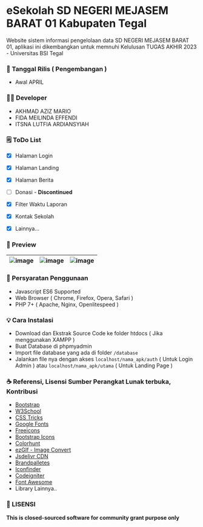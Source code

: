 # eSekolah SD NEGERI MEJASEM BARAT 01 Kabupaten Tegal

Website sistem informasi pengelolaan data SD NEGERI MEJASEM BARAT 01, aplikasi ini dikembangkan untuk memnuhi Kelulusan TUGAS AKHIR 2023 - Universitas BSI Tegal

### 📆 Tanggal Rilis ( Pengembangan )
- Awal APRIL

### 👨‍💻 Developer
- AKHMAD AZIZ MARIO
- FIDA MEILINDA EFFENDI
- ITSNA LUTFIA ARDIANSYIAH
	
### 🗒 ToDo List
- [x] Halaman Login
- [x] Halaman Landing
- [x] Halaman Berita
- [ ] Donasi - **Discontinued**
- [x] Filter Waktu Laporan
- [x] Kontak Sekolah
- [x] Lainnya...



### 📸 Preview  

|![image](https://blogger.googleusercontent.com/img/b/R29vZ2xl/AVvXsEhn8lvJIKzoNiwRnaqDzgVFCqPcW7slipjmwomR8Qcl1Ab7mmy4uMBGZROPVEyAL53xZ-m8NecLn3yAeSyWcBc29o5GJZbg7aZp2Q4jjzc5uzJuaKi2xFeOiaag5EQGQvvRAltqtyK34YgvF5Tl14FvMA2xc2p0aLwXlUvqyRSCD_d2iLlWCrE4UIDovQ/s320/gambar1.png)|![image](https://blogger.googleusercontent.com/img/b/R29vZ2xl/AVvXsEjY8lgQDBdZVLBUqPkJTGGgfHP-TOBTQYy2tAspIyWTIDspp507EMS7rE7_bmPBbGKkd_9_qZ5MLBrKra1XbitWSFfMJXLLsD91D04Cc7uFPKgjlKbv_seXKYjsnug4rRwV5vPWJP2_9g8uA3Fk-rFiw49_jly1c_29-zHgmE2VRO2NXVJ1DCtiMEiQwg/s320/gambar2.png)|![image](https://blogger.googleusercontent.com/img/b/R29vZ2xl/AVvXsEgqZok5xSifCqEeoWR6gJjwUYPiDKyfTzQXSYBLyfMYnMdAxgFU_pED7v7yNX-RuAXfMmENDj1Jc36ubW98Y7Fwgs-7W9uBLG-7Lb4Sah1tR5EP5SFkxa5nGWFYKMv4Ica53Y3OCyJxVR9fbvIt-SVn9gBBmDRiEG3AmYVUFQj_Yt7yYY94MGFExwtikA/s320/gambar3.png)|
|-----|-----|-----|  

### 📝 Persyaratan Penggunaan
- Javascript ES6 Supported
- Web Browser ( Chrome, Firefox, Opera, Safari )
- PHP 7+ ( Apache, Nginx, Openlitespeed )

### 💡 Cara Instalasi
- Download dan Ekstrak Source Code ke folder htdocs ( Jika menggunakan XAMPP )
- Buat Database di phpmyadmin
- Import file database yang ada di folder ```/database```
- Jalankan file nya dengan akses ```localhost/nama_apk/auth``` ( Untuk Login Admin ) atau ```localhost/nama_apk/utama``` ( Untuk Landing Page )

### ☕ Referensi, Lisensi Sumber Perangkat Lunak terbuka, Kontribusi
- [Bootstrap](https://getbootstrap.com/)
- [W3School](https://w3school.com)
- [CSS Tricks](https://csstricks.com)
- [Google Fonts](https://fonts.google.com)
- [Freeicons](https://freeicons.io/icon-list/iconly-essential-icons)
- [Bootstrap Icons](https://icons.getbootstrap.com/)
- [Colorhunt](https://colorhunt.co/)
- [ezGIf - Image Convert](https://ezgif.com/png-to-webp/)
- [Jsdelivr CDN](www.jsdelivr.com)
- [Brandpalletes](https://brandpalettes.com)
- [Iconfinder](https://www.iconfinder.com/iconsets/education-759)
- [Codeigniter](https://www.codeigniter.com/)
- [Font Awesome](https://fontawesome.com/)
- Library Lainnya..

### 📜 LISENSI

**This is closed-sourced software for community grant purpose only**
